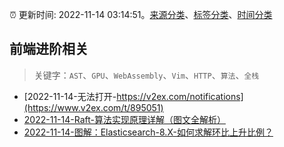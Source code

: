 :alarm_clock: 更新时间: 2022-11-14 03:14:51。[来源分类](../README.md)、[标签分类](../TAGS.md)、[时间分类](../TIMELINE.md)

## 前端进阶相关


> 关键字：`AST`、`GPU`、`WebAssembly`、`Vim`、`HTTP`、`算法`、`全栈`



- [2022-11-14-无法打开-https://v2ex.com/notifications](https://www.v2ex.com/t/895051) 
- [2022-11-14-Raft-算法实现原理详解（图文全解析）](https://toutiao.io/k/qlow8gy) 
- [2022-11-14-图解：Elasticsearch-8.X-如何求解环比上升比例？](https://toutiao.io/k/0t54zi8) 